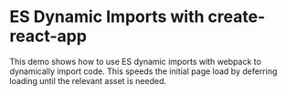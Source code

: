# ES Dynamic Imports with create-react-app

This demo shows how to use ES dynamic imports with webpack to dynamically import code. This speeds the initial page load by deferring loading until the relevant asset is needed.